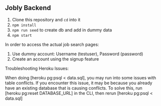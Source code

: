 ## Jobly Backend

1.  Clone this repository and `cd` into it
2.  `npm install`
3.  `npm run seed` to create db and add in dummy data
4.  `npm start`

In order to access the actual job search pages:
1.  Use dummy account: Username (testuser), Password (password)
2.  Create an account using the signup feature

Troubleshooting Heroku Issues:

When doing [heroku pg:psql < data.sql], you may run into some issues with table conflicts.
If you encounter this issue, it may be because you already have an existing database that is causing
conflicts. To solve this, run [heroku pg:reset DATABASE_URL] in the CLI, then rerun [heroku pg:psql < data.sql]
